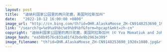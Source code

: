 ```yaml
---
layout: post
title:  "迪纳利国家公园里的两只驼鹿，美国阿拉斯加州"
date:   "2022-10-12 16:00:00 +0800"
image_url: "http://cn.bing.com/th?id=OHR.AlaskaMoose_ZH-CN9148253690_1920x1080.jpg&rf=LaDigue_1920x1080.jpg&pid=hp"
link: "/search?q=%e9%a9%bc%e9%b9%bf&form=hpcapt&mkt=zh-cn"
copyright: "迪纳利国家公园里的两只驼鹿，美国阿拉斯加州 (© Yva Momatiuk and John Eastcott/Minden Pictures)"
image_hash: "ea58b9576c833a01f42bde9b2963e309"
image_filename: "th?id=OHR.AlaskaMoose_ZH-CN9148253690_1920x1080.jpg&rf=LaDigue_1920x1080.jpg&pid=hp"
---
```

